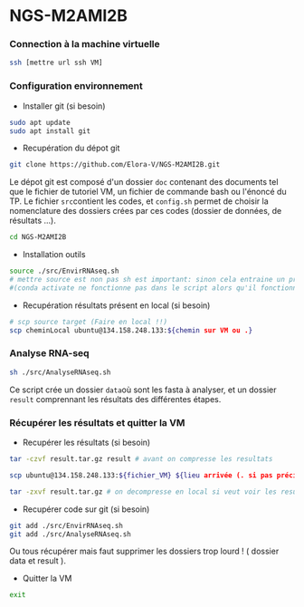 # NGS-M2AMI2B


<h3> Connection à la machine virtuelle </h3>


```bash
ssh [mettre url ssh VM]
```

<h3> Configuration environnement </h3>

- Installer git (si besoin)

```bash
sudo apt update
sudo apt install git
```
  
- Recupération du dépot git
  
```bash
git clone https://github.com/Elora-V/NGS-M2AMI2B.git
 ```

Le dépot git est composé d'un dossier `doc` contenant des documents tel que le fichier de tutoriel VM, un fichier de commande bash ou l'énoncé du TP. Le fichier `src`contient les codes, et `config.sh` permet de choisir la nomenclature des dossiers crées par ces codes (dossier de données, de résultats ...).

```bash
cd NGS-M2AMI2B
```

- Installation outils

```bash 
source ./src/EnvirRNAseq.sh
# mettre source est non pas sh est important: sinon cela entraine un probleme d'environnement conda 
#(conda activate ne fonctionne pas dans le script alors qu'il fonctionne en ligne de commande directement dans le terminal)
```

- Recupération résultats présent en local (si besoin)

```bash
# scp source target (Faire en local !!)
scp cheminLocal ubuntu@134.158.248.133:${chemin sur VM ou .}
```

<h3> Analyse RNA-seq </h3>

```bash 
sh ./src/AnalyseRNAseq.sh
```

Ce script crée un dossier `data`où sont les fasta à analyser, et un dossier `result` comprennant les résultats des différentes étapes.


<h3> Récupérer les résultats et quitter la VM </h3>

- Recupérer les résultats (si besoin)
  
```bash
tar -czvf result.tar.gz result # avant on compresse les resultats

```

```bash
scp ubuntu@134.158.248.133:${fichier_VM} ${lieu arrivée (. si pas précision)} #remplacer url VM, (Faire en local !!)
```

```bash
tar -zxvf result.tar.gz # on decompresse en local si veut voir les resultats
```

- Recupérer code sur git (si besoin)

```bash 
git add ./src/EnvirRNAseq.sh
git add ./src/AnalyseRNAseq.sh
```
Ou tous récupérer mais faut supprimer les dossiers trop lourd ! ( dossier data et result ).
  
- Quitter la VM

```bash
exit
```




